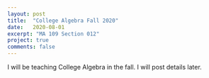 ```yaml
---
layout: post
title:  "College Algebra Fall 2020"
date:   2020-08-01
excerpt: "MA 109 Section 012"
project: true
comments: false
---
```


I will be teaching College Algebra in the fall. I will post details later.

